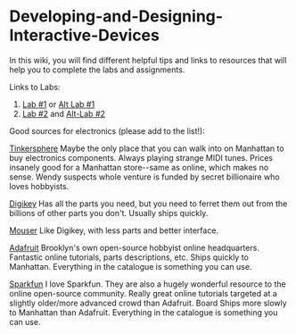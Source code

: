 # Developing-and-Designing-Interactive-Devices

In this wiki, you will find different helpful tips and links to resources that will help you to complete the labs and assignments.

Links to Labs:

1. [Lab #1](https://github.com/FAR-Lab/Developing-and-Designing-Interactive-Devices/wiki/Lab-01) or [Alt Lab #1](https://github.com/FAR-Lab/Developing-and-Designing-Interactive-Devices/wiki/Alt-Lab-1.-Arduino-Deep-Dive)
2. [Lab #2](https://github.com/FAR-Lab/Developing-and-Designing-Interactive-Devices/wiki/Lab-02)  and [Alt-Lab #2](https://github.com/FAR-Lab/Developing-and-Designing-Interactive-Devices/wiki/Alt-Lab-2.-DIY-Arduino)

Good sources for electronics (please add to the list!):

[Tinkersphere](http://tinkersphere.com) Maybe the only place that you can walk into on Manhattan to buy electronics components. Always playing strange MIDI tunes. Prices insanely good for a Manhattan store--same as online, which makes no sense. Wendy suspects whole venture is funded by secret billionaire who loves hobbyists.

[Digikey](http://digikey.com) Has all the parts you need, but you need to ferret them out from the billions of other parts you don't. Usually ships quickly.

[Mouser](http://mouser.com) Like Digikey, with less parts and better interface.

[Adafruit](https://adafruit.com) Brooklyn's own open-source hobbyist online headquarters. Fantastic online tutorials, parts descriptions, etc. Ships quickly to Manhattan. Everything in the catalogue is something you can use.

[Sparkfun](https://sparkfun.com) I love Sparkfun. They are also a hugely wonderful resource to the online open-source community. Really great online tutorials targeted at a slightly older/more advanced crowd than Adafruit. Board Ships more slowly to Manhattan than Adafruit. Everything in the catalogue is something you can use.



